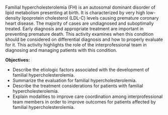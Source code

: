 Familial hypercholesterolemia (FH) is an autosomal dominant disorder of lipid metabolism presenting at birth. It is characterized by very high low-density lipoprotein cholesterol (LDL-C) levels causing premature coronary heart disease. The majority of cases are undiagnosed and suboptimally treated. Early diagnosis and appropriate treatment are important in preventing premature death. This activity examines when this condition should be considered on differential diagnosis and how to properly evaluate for it. This activity highlights the role of the interprofessional team in diagnosing and managing patients with this condition.

**Objectives:**
- Describe the etiologic factors associated with the development of familial hypercholesterolemia.
- Summarize the evaluation for familial hypercholesterolemia.
- Describe the treatment considerations for patients with familial hypercholesterolemia.
- Explain modalities to improve care coordination among interprofessional team members in order to improve outcomes for patients affected by familial hypercholesterolemia.